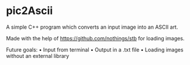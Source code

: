 <H1>pic2Ascii</H1>

A simple C++ program which converts an input image into an ASCII art.

Made with the help of https://github.com/nothings/stb for loading images.

Future goals:
  • Input from terminal
  • Output in a .txt file
  • Loading images without an external library
